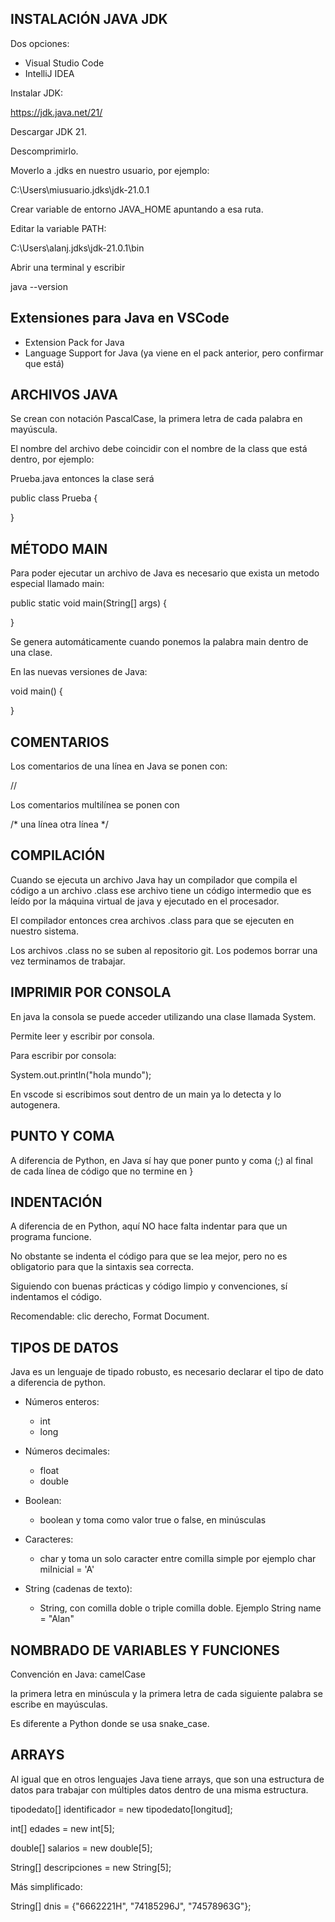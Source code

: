 
## INSTALACIÓN JAVA JDK

Dos opciones:

* Visual Studio Code
* IntelliJ IDEA

Instalar JDK:

https://jdk.java.net/21/

Descargar JDK 21.

Descomprimirlo.

Moverlo a .jdks en nuestro usuario, por ejemplo:

C:\Users\miusuario\.jdks\jdk-21.0.1

Crear variable de entorno JAVA_HOME apuntando a esa ruta.

Editar la variable PATH:

C:\Users\alanj\.jdks\jdk-21.0.1\bin

Abrir una terminal y escribir 

java --version



## Extensiones para Java en VSCode

- Extension Pack for Java
- Language Support for Java (ya viene en el pack anterior, pero confirmar que está)



## ARCHIVOS JAVA

Se crean con notación PascalCase, la primera letra de cada palabra en mayúscula.

El nombre del archivo debe coincidir con el nombre de la class que está dentro, por ejemplo:

Prueba.java entonces la clase será 

public class Prueba {
     
}

## MÉTODO MAIN

Para poder ejecutar un archivo de Java es necesario que exista un metodo especial llamado main:

public static void main(String[] args) {

}

Se genera automáticamente cuando ponemos la palabra main dentro de una clase.

En las nuevas versiones de Java:

void main() {
    
}

## COMENTARIOS


Los comentarios de una línea en Java se ponen con:

//

Los comentarios multilínea se ponen con 

/* 
una línea
otra línea
*/


## COMPILACIÓN

Cuando se ejecuta un archivo Java hay un compilador que compila el código a un archivo .class ese archivo tiene un código intermedio que es leído por la máquina virtual de java y ejecutado en el procesador.

El compilador entonces crea archivos .class para que se ejecuten en nuestro sistema.

Los archivos .class no se suben al repositorio git. Los podemos borrar una vez terminamos de trabajar.


## IMPRIMIR POR CONSOLA

En java la consola se puede acceder utilizando una clase llamada System.

Permite leer y escribir por consola.

Para escribir por consola:

System.out.println("hola mundo");

En vscode si escribimos sout dentro de un main ya lo detecta y lo autogenera.

## PUNTO Y COMA

A diferencia de Python, en Java sí hay que poner punto y coma (;) al final de cada línea de código que no termine en }

## INDENTACIÓN

A diferencia de en Python, aquí NO hace falta indentar para que un programa funcione.

No obstante se indenta el código para que se lea mejor, pero no es obligatorio para que la sintaxis sea correcta.

Siguiendo con buenas prácticas y código limpio y convenciones, sí indentamos el código.

Recomendable: clic derecho, Format Document.

## TIPOS DE DATOS

Java es un lenguaje de tipado robusto, es necesario declarar el tipo de dato a diferencia de python.

* Números enteros:
    * int
    * long

* Números decimales:
    * float
    * double

* Boolean:
    * boolean y toma como valor true o false, en minúsculas

* Caracteres:
    * char y toma un solo caracter entre comilla simple por ejemplo char miInicial = 'A'

* String (cadenas de texto):
    * String, con comilla doble o triple comilla doble. Ejemplo String name = "Alan"


## NOMBRADO DE VARIABLES Y FUNCIONES

Convención en Java: camelCase

la primera letra en minúscula y la primera letra de cada siguiente palabra se escribe en mayúsculas.

Es diferente a Python donde se usa snake_case.


## ARRAYS

Al igual que en otros lenguajes Java tiene arrays, que son una estructura de datos para trabajar con múltiples datos dentro de una misma estructura.

tipodedato[] identificador = new tipodedato[longitud];

int[] edades = new int[5];

double[] salarios = new double[5];

String[] descripciones = new String[5];

Más simplificado:

String[] dnis = {"6662221H", "74185296J", "74578963G"};